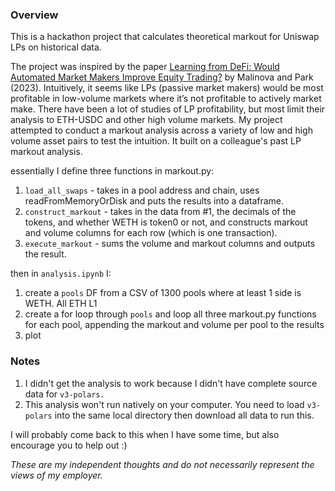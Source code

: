 ### Overview
This is a hackathon project that calculates theoretical markout for Uniswap LPs on historical data.

The project was inspired by the paper [Learning from DeFi: Would Automated Market Makers Improve Equity Trading?](https://deliverypdf.ssrn.com/delivery.php?ID=361095067121094007068095019010002123098078055012042006031076074011117098024114099087045052103009119007115102119019003029075008109011088034000024070103015075066095127032038033078030002082103106101122126014108112027031030095082086095104071126127080028110&EXT=pdf&INDEX=TRUE) by Malinova and Park (2023). Intuitively, it seems like LPs (passive market makers) would be most profitable in low-volume markets where it’s not profitable to actively market make. There have been a lot of studies of LP profitability, but most limit their analysis to ETH-USDC and other high volume markets. My project attempted to conduct a markout analysis across a variety of low and high volume asset pairs to test the intuition. It built on a colleague's past LP markout analysis.

essentially I define three functions in markout.py:
1. `load_all_swaps` - takes in a pool address and chain, uses readFromMemoryOrDisk and puts the results into a dataframe.
2. `construct_markout` - takes in the data from #1, the decimals of the tokens, and whether WETH is token0 or not, and constructs markout and volume columns for each row (which is one transaction).
3. `execute_markout` - sums the volume and markout columns and outputs the result.

then in `analysis.ipynb` I:
1. create a `pools` DF from a CSV of 1300 pools where at least 1 side is WETH. All ETH L1
2. create a for loop through `pools` and loop all three markout.py functions for each pool, appending the markout and volume per pool to the results
4. plot

### Notes
1. I didn't get the analysis to work because I didn't have complete source data for `v3-polars.`
2. This analysis won't run natively on your computer. You need to load `v3-polars` into the same local directory then download all data to run this.

I will probably come back to this when I have some time, but also encourage you to help out :)

*These are my independent thoughts and do not necessarily represent the views of my employer.*
